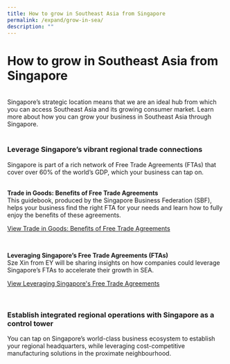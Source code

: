 ```yaml
---
title: How to grow in Southeast Asia from Singapore
permalink: /expand/grow-in-sea/
description: ""
---
```

# How to grow in Southeast Asia from Singapore
<br>
Singapore’s strategic location means that we are an ideal hub from which you can access Southeast Asia and its growing consumer market. Learn more about how you can grow your business in Southeast Asia through Singapore.
<br>
<br>

### Leverage Singapore’s vibrant regional trade connections
Singapore is part of a rich network of Free Trade Agreements (FTAs) that cover over 60% of the world’s GDP, which your business can tap on.<br>
<br>


<b>Trade in Goods: Benefits of Free Trade Agreements</b><br>
This guidebook, produced by the Singapore Business Federation (SBF), helps your business find the right FTA for your needs and learn how to fully enjoy the benefits of these agreements.<br>
	
[View Trade in Goods: Benefits of Free Trade Agreements]( https://www.edb.gov.sg/en/business-insights/market-and-industry-reports/trade-in-goods-benefits-of-free-trade-agreements.html)<br>

<br>

<b>Leveraging Singapore’s Free Trade Agreements (FTAs)</b><br>
Sze Xin from EY will be sharing insights on how companies could leverage Singapore’s FTAs to accelerate their growth in SEA.<br>

[View Leveraging Singapore's Free Trade Agreements](https://edbsingapore.thinkific.com/courses/ey-leveraging-singapore-s-free-trade-agreements-ftas)<br>

<br>

### Establish integrated regional operations with Singapore as a control tower
You can tap on Singapore’s world-class business ecosystem to establish your regional headquarters, while leveraging cost-competitive manufacturing solutions in the proximate neighbourhood.